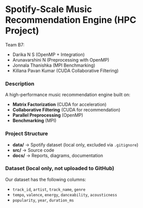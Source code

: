 # Spotify-Scale Music Recommendation Engine (HPC Project)

Team B7:

- Darika N S (OpenMP + Integration)
- Arunavarshini N (Preprocessing with OpenMP)
- Jonnala Thanishka (MPI Benchmarking)
- Killana Pavan Kumar (CUDA Collaborative Filtering)

### Description
A high-performance music recommendation engine built on:
- **Matrix Factorization** (CUDA for acceleration)
- **Collaborative Filtering** (CUDA for recommendation)
- **Parallel Preprocessing** (OpenMP)
- **Benchmarking** (MPI)

### Project Structure
- **data/** → Spotify dataset (local only, excluded via `.gitignore`)
- **src/** → Source code
- **docs/** → Reports, diagrams, documentation

### Dataset (local only, not uploaded to GitHub)
Our dataset has the following columns:
- `track_id`, `artist`, `track_name`, `genre`
- `tempo`, `valence`, `energy`, `danceability`, `acousticness`
- `popularity`, `year`, `duration_ms`
